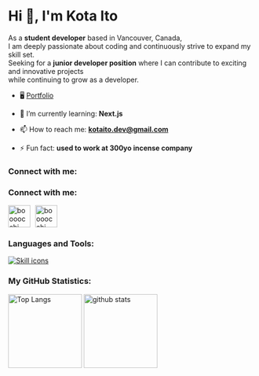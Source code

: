<h1 align="left">Hi 👋, I'm Kota Ito</h1>
<p align="left">As a <b>student developer</b> based in Vancouver, Canada,<br/> I am deeply passionate about coding and continuously strive to expand my skill set. <br/>Seeking for a <strong>junior developer position</strong> where I can contribute to exciting and innovative projects<br/> while continuing to grow as a developer.</p>

- 🖥️ <a href="https://portfolio-v2-boooocchi.vercel.app/" target="blank">Portfolio</a>

- 🌱 I’m currently learning: **Next.js**

- 📫 How to reach me: **kotaito.dev@gmail.com**

- ⚡ Fun fact: **used to work at 300yo incense company**

<h3 align="left">Connect with me:</h3>



<h3 align="left">Connect with me:</h3>
<p align="left" style="display: flex; align-items: center; ">
  <a href="https://linkedin.com/in/kota-ito-＠041212" target="blank" style="display: flex; align-items: center; margin-right:10px; text-decoration:none;">
        <img src="https://github.com/boooocchi/boooocchi/assets/111376639/086a38d8-193b-4b3e-8cb5-2e2007f23e03" alt="boooocchi" height="45" width="45" style="border: none;"/>
  </a>
     
  <a href="https://instagram.com/boooocchi" target="blank" style="display: flex; align-items: center; text-decoration:none;">
       <img src="https://github.com/boooocchi/boooocchi/assets/111376639/97458a80-6817-4ab7-81c6-5f5ec34f2d0d" alt="boooocchi" height="45" width="45" style="border: none;"/>
  </a>
</p>

<h3 align="left">Languages and Tools:</h3>
<a href="https://skillicons.dev">
  <img src="https://skillicons.dev/icons?i=html,css,js,ts,react,next,redux,nodejs,express,jest,postgres,tailwind,sass,bootstrap,git,figma" alt="Skill icons" />
</a>

<h3>My GitHub Statistics:</h3>

<p align="left"> 
  <img alt="Top Langs" height="150px" src="https://github-readme-stats.vercel.app/api?username=boooocchi&show_icons=true&theme=radical" />
  <img alt="github stats" height="150px" src="https://github-readme-stats.vercel.app/api/top-langs/?username=boooocchi&layout=compact&theme=omni" />
</p>

